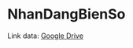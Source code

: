 # NhanDangBienSo
Link data: <a href="https://drive.google.com/drive/folders/1auV9ajK09VwgDLOfPVmSHq8PZHa5FnGV?usp=sharing">Google Drive</a>
